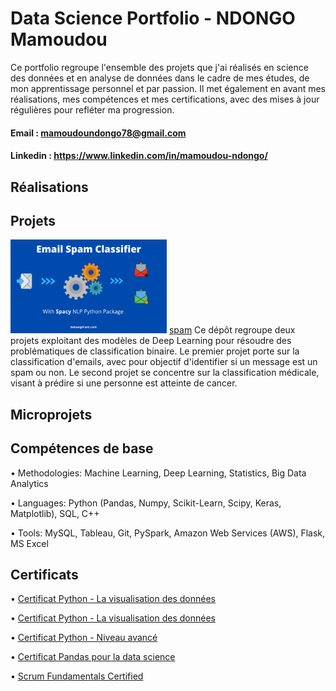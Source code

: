 # Data Science Portfolio - NDONGO Mamoudou 

Ce portfolio regroupe l'ensemble des projets que j'ai réalisés en science des données et en analyse de données dans le cadre de mes études, de mon apprentissage personnel et par passion. Il met également en avant mes réalisations, mes compétences et mes certifications, avec des mises à jour régulières pour refléter ma progression.

#### Email :  mamoudoundongo78@gmail.com

#### Linkedin : https://www.linkedin.com/in/mamoudou-ndongo/

## Réalisations

## Projets

<img src="Images/email.png" alt="Icône d'email" width="250">   [spam](https://github.com/NdongoMamoudou/Deep_Learning_pour_la_Classification_Binaire)
                                                               Ce dépôt regroupe deux projets exploitant des modèles de Deep Learning pour résoudre des problématiques de                                                                     classification binaire. Le premier projet porte sur la classification d'emails, 
                                                               avec pour objectif d'identifier si un message est un spam ou non. Le second projet se concentre sur la                                                                         classification médicale, visant à prédire si une personne est atteinte de cancer.                                                              



## Microprojets

## Compétences de base

  • Methodologies: Machine Learning, Deep Learning, Statistics, Big Data Analytics
  
  • Languages: Python (Pandas, Numpy, Scikit-Learn, Scipy, Keras, Matplotlib), SQL, C++
  
  • Tools: MySQL, Tableau, Git, PySpark, Amazon Web Services (AWS), Flask, MS Excel
  

## Certificats

  • [Certificat Python - La visualisation des données](./Certificats/CertificatDaccomplissement_Python_La_visualisation_des_donnees.pdf)
  
  • [Certificat Python - La visualisation des données](./Certificats/CertificatDaccomplissement_Python_La_visualisation_des_donnees.pdf)
  
  • [Certificat Python - Niveau avancé](./Certificats/CertificatDaccomplissement_Python_Niveau_avance.pdf)
  
  • [Certificat Pandas pour la data science](./Certificats/CertificatDaccomplissement_pandas%20_pour%20_la_%20data_science.pdf)

  • [Scrum Fundamentals Certified](./Certificats/ScrumFundamentalsCertified-MamoudouNdongo-1050242.pdf)
  


